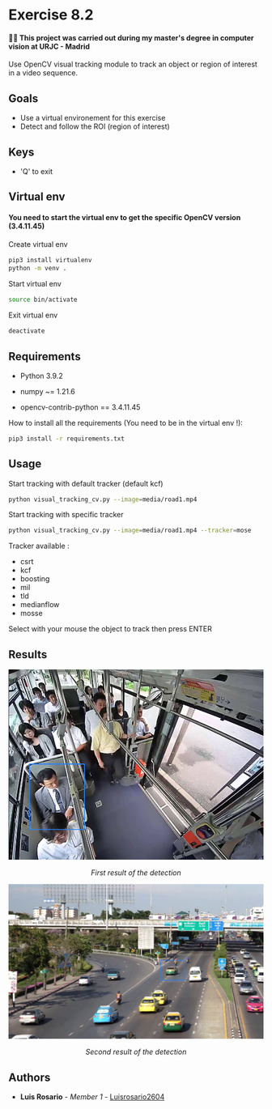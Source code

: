 # Exercise 8.2

#### 👨‍🎓 This project was carried out during my master's degree in computer vision at URJC - Madrid

Use OpenCV visual tracking module to track an object or region of interest in a video sequence.

## Goals

- Use a virtual environement for this exercise
- Detect and follow the ROI (region of interest)

## Keys

- 'Q' to exit

## Virtual env

#### You need to start the virtual env to get the specific OpenCV version (3.4.11.45)

Create virtual env

```bash
pip3 install virtualenv
python -m venv .
```

Start virtual env

```bash
source bin/activate
```

Exit virtual env

```bash
deactivate
```

## Requirements

* Python 3.9.2

* numpy ~= 1.21.6
* opencv-contrib-python == 3.4.11.45

How to install all the requirements (You need to be in the virtual env !):

```bash
pip3 install -r requirements.txt
```

## Usage

Start tracking with default tracker (default kcf)

```bash
python visual_tracking_cv.py --image=media/road1.mp4
```

Start tracking with specific tracker

```bash
python visual_tracking_cv.py --image=media/road1.mp4 --tracker=mose
```

Tracker available :
* csrt
* kcf
* boosting
* mil
* tld
* medianflow
* mosse

Select with your mouse the object to track then press ENTER

## Results

<p align="center">
  <img src="./imgs/result.png">
</p>
<p align="center">
  <i>First result of the detection</i>
</p>

<p align="center">
  <img src="./imgs/result1.png">
</p>
<p align="center">
  <i>Second result of the detection</i>
</p>

## Authors

* **Luis Rosario** - *Member 1* - [Luisrosario2604](https://github.com/Luisrosario2604)